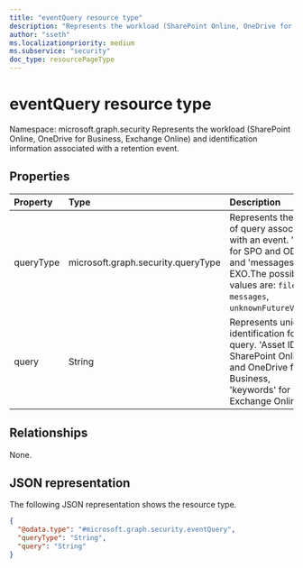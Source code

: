 ```yaml
---
title: "eventQuery resource type"
description: "Represents the workload (SharePoint Online, OneDrive for Business, Exchange Online) and identification information associated with a retention event."
author: "sseth"
ms.localizationpriority: medium
ms.subservice: "security"
doc_type: resourcePageType
---
```


# eventQuery resource type

Namespace: microsoft.graph.security
Represents the workload (SharePoint Online, OneDrive for Business, Exchange Online) and identification information associated with a retention event.

## Properties
|Property|Type|Description|
|:---|:---|:---|
|queryType|microsoft.graph.security.queryType|Represents the type of query associated with an event. 'files' for SPO and ODB and 'messages' for EXO.The possible values are: `files`, `messages`, `unknownFutureValue`.|
|query|String|Represents unique identification for the  query. 'Asset ID' for SharePoint Online and OneDrive for Business, 'keywords' for Exchange Online.|

## Relationships
None.

## JSON representation
The following JSON representation shows the resource type.
<!-- {
  "blockType": "resource",
  "@odata.type": "microsoft.graph.security.eventQuery"
}
-->
``` json
{
  "@odata.type": "#microsoft.graph.security.eventQuery",
  "queryType": "String",
  "query": "String"
}
```


